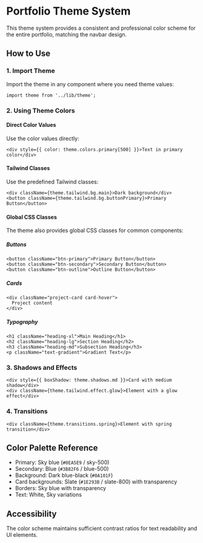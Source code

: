 # Portfolio Theme System

This theme system provides a consistent and professional color scheme for the entire portfolio, matching the navbar design.

## How to Use

### 1. Import Theme

Import the theme in any component where you need theme values:

```tsx
import theme from '../lib/theme';
```

### 2. Using Theme Colors

#### Direct Color Values
Use the color values directly:
```tsx
<div style={{ color: theme.colors.primary[500] }}>Text in primary color</div>
```

#### Tailwind Classes
Use the predefined Tailwind classes:
```tsx
<div className={theme.tailwind.bg.main}>Dark background</div>
<button className={theme.tailwind.bg.buttonPrimary}>Primary Button</button>
```

#### Global CSS Classes

The theme also provides global CSS classes for common components:

##### Buttons
```tsx
<button className="btn-primary">Primary Button</button>
<button className="btn-secondary">Secondary Button</button>
<button className="btn-outline">Outline Button</button>
```

##### Cards
```tsx
<div className="project-card card-hover">
  Project content
</div>
```

##### Typography
```tsx
<h1 className="heading-xl">Main Heading</h1>
<h2 className="heading-lg">Section Heading</h2>
<h3 className="heading-md">Subsection Heading</h3>
<p className="text-gradient">Gradient Text</p>
```

### 3. Shadows and Effects

```tsx
<div style={{ boxShadow: theme.shadows.md }}>Card with medium shadow</div>
<div className={theme.tailwind.effect.glow}>Element with a glow effect</div>
```

### 4. Transitions

```tsx
<div className={theme.transitions.spring}>Element with spring transition</div>
```

## Color Palette Reference

- Primary: Sky blue (`#0EA5E9` / sky-500)
- Secondary: Blue (`#3B82F6` / blue-500)
- Background: Dark blue-black (`#0A101F`)
- Card backgrounds: Slate (`#1E293B` / slate-800) with transparency
- Borders: Sky blue with transparency
- Text: White, Sky variations

## Accessibility

The color scheme maintains sufficient contrast ratios for text readability and UI elements. 